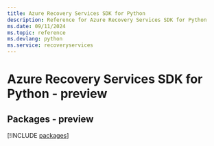 ```yaml
---
title: Azure Recovery Services SDK for Python
description: Reference for Azure Recovery Services SDK for Python
ms.date: 09/11/2024
ms.topic: reference
ms.devlang: python
ms.service: recoveryservices
---
```

# Azure Recovery Services SDK for Python - preview
## Packages - preview
[!INCLUDE [packages](recovery-services-index.md)]